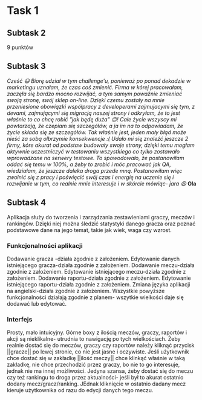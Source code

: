 # Task 1
## Subtask 2
9 punktów
## Subtask 3
*Cześć :smiley: Biorę udział w tym challenge'u, ponieważ po ponad dekadzie w marketingu uznałam, że czas coś zmienić. Firma w kórej pracowałam, zaczęła się bardzo mocno rozwijać, a tym samym poważnie zmieniać swoją stronę, swój sklep on-line. Dzięki czemu zostały na mnie przeniesione obowiązki współpracy z developerami zajmujacymi się tym, z devami, zajmującymi się migracją naszej strony i odkryłam, że to jest właśnie to co chcę robić "jak będę duża" :upside_down_face:! Całe życie wszyscy mi powtarzają, że czepiam się szczegółów, a ja im na to odpowiadam, że życie składa się ze szczegółów. Tak właśnie jest, jeden mały błąd może nieść za sobą olbrzymie konsekwencje :( Udało mi się znaleźć jeszcze 2 firmy, kóre akurat od podstaw budowały swoje strony, dzięki temu mogłam aktywnie uczestniczyć w testowaniu wszystkiego co tylko zostawało wprowadzane na serwery testowe. To spowodowało, że postanowiłam oddać się temu w 100%, a żeby to zrobić i móc pracować jak QA, wiedziałam, że jeszcze daleka droga przede mną. Postanowiłam więc zwolnić się z pracy i poświęcić swój czas i energię na uczenie się i rozwijanie w tym, co realnie mnie interesuje i w skórcie mówiąc- jara :satisfied:*
**Ola**
## Subtask 4 
Aplikacja służy do tworzenia i zarządzania zestawieniami graczy, meczów i rankingów. Dzięki niej można śledzić statystyki danego gracza oraz poznać podstawowe dane na jego temat, takie jak wiek, waga czy wzrost.
### Funkcjonalności aplikacji
Dodawanie gracza -działa zgodnie z założeniem.
Edytowanie danych istniejącego gracza-działa zgodnie z założeniem.
Dodawanie meczu-działa zgodnie z założeniem.
Edytowanie istniejącego meczu-działa zgodnie z założeniem.
Dodawanie raportu-działa zgodnie z założeniem.
Edytowanie istniejącego raportu-działa zgodnie z założeniem.
Zmiana języka aplikacji na angielski-działa zgodnie z założeniem.
Wszystkie powyższe funkcjonalności działają zgodnie z planem- wszytkie wielkości daje się dodawać lub edytować.
### Interfejs
Prosty, mało intuicyjny. Górne boxy z ilością meczów, graczy, raportów i akcji są nieklikalne- utrudnia to nawigację po tych wielkościach. Żeby realnie dostać się do meczów, graczy czy raportów należy kliknąć przycisk ||gracze|| po lewej stronie, co nie jest jasne i oczywiste. Jeśli użytkownik chce dostać się w zakładkę ||ilość meczy|| chce klinkąć właśnie w taką zakładkę, nie chce przechodzić przez graczy, bo nie to go interesuje, jednak nie ma innej możliwości. Jedyna szansa, żeby dostać się do meczu czy też rankingu to droga przez aktualności- jeśli był to akurat ostatnio dodany mecz/gracz/ranking. JEdnak kliknięcie w ostatnio dadany mecz kieruje użytkownika od razu do edycji danych tego meczu.
